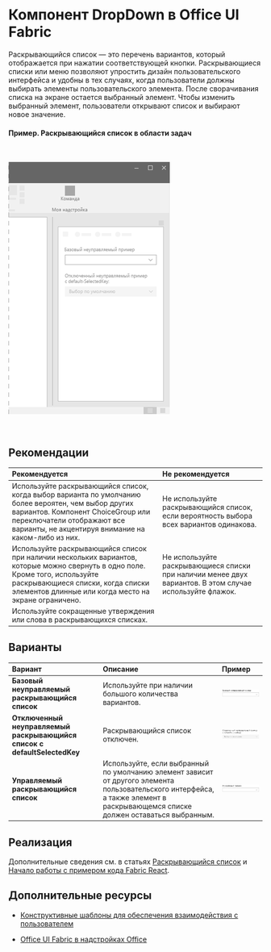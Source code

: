 # <a name="dropdown-component-in-office-ui-fabric"></a>Компонент DropDown в Office UI Fabric

Раскрывающийся список — это перечень вариантов, который отображается при нажатии соответствующей кнопки. Раскрывающиеся списки или меню позволяют упростить дизайн пользовательского интерфейса и удобны в тех случаях, когда пользователи должны выбирать элементы пользовательского элемента. После сворачивания списка на экране остается выбранный элемент. Чтобы изменить выбранный элемент, пользователи открывают список и выбирают новое значение.
  
#### <a name="example-drop-down-in-a-task-pane"></a>Пример. Раскрывающийся список в области задач

<br/>

![Изображение, на котором показан раскрывающийся список](../images/overview_withApp_dropdown.png)

<br/>

## <a name="best-practices"></a>Рекомендации

|**Рекомендуется**|**Не рекомендуется**|
|:------------|:--------------|
|Используйте раскрывающийся список, когда выбор варианта по умолчанию более вероятен, чем выбор других вариантов. Компонент ChoiceGroup или переключатели отображают все варианты, не акцентируя внимание на каком-либо из них.|Не используйте раскрывающийся список, если вероятность выбора всех вариантов одинакова.|
|Используйте раскрывающийся список при наличии нескольких вариантов, которые можно свернуть в одно поле. Кроме того, используйте раскрывающиеся списки, когда списки элементов длинные или когда место на экране ограничено.|Не используйте раскрывающиеся списки при наличии менее двух вариантов. В этом случае используйте флажок.|
|Используйте сокращенные утверждения или слова в раскрывающихся списках.| |

## <a name="variants"></a>Варианты

|**Вариант**|**Описание**|**Пример**|
|:------------|:--------------|:----------|
|**Базовый неуправляемый раскрывающийся список**|Используйте при наличии большого количества вариантов.|![Изображение, на котором показан базовый неуправляемый раскрывающийся список](../images/dropdownUncontrolled.png)<br/>|
|**Отключенный неуправляемый раскрывающийся список с defaultSelectedKey**|Раскрывающийся список отключен.|![Изображение, на котором показан отключенный неуправляемый раскрывающийся список с defaultSelectedKey](../images/dropdownDisabled.png)<br/>|
|**Управляемый раскрывающийся список**|Используйте, если выбранный по умолчанию элемент зависит от другого элемента пользовательского интерфейса, а также элемент в раскрывающемся списке должен оставаться выбранным.|![Изображение, на котором показан управляемый раскрывающийся список](../images/dropdownControlled.png)<br/>|

## <a name="implementation"></a>Реализация

Дополнительные сведения см. в статьях [Раскрывающийся список](https://dev.office.com/fabric#/components/dropdown) и [Начало работы с примером кода Fabric React](https://github.com/OfficeDev/Word-Add-in-GettingStartedFabricReact).

## <a name="additional-resources"></a>Дополнительные ресурсы

- [Конструктивные шаблоны для обеспечения взаимодействия с пользователем](https://github.com/OfficeDev/Office-Add-in-UX-Design-Patterns-Code)

- [Office UI Fabric в надстройках Office](office-ui-fabric.md)
